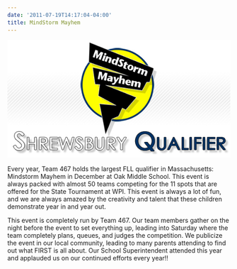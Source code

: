 ```yaml
---
date: '2011-07-19T14:17:04-04:00'
title: MindStorm Mayhem
---
```


![Mindstorm Mayhem Logo](mm_logo2.jpg)

Every year, Team 467 holds the largest FLL qualifier in Massachusetts: Mindstorm Mayhem in December at Oak Middle School. This event is always packed with almost 50 teams competing for the 11 spots that are offered for the State Tournament at WPI. This event is always a lot of fun, and we are always amazed by the creativity and talent that these children demonstrate year in and year out.

This event is completely run by Team 467. Our team members gather on the night before the event to set everything up, leading into Saturday where the team completely plans, queues, and judges the competition. We publicize the event in our local community, leading to many parents attending to find out what FIRST is all about. Our School Superintendent attended this year and applauded us on our continued efforts every year!!